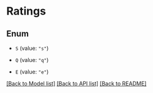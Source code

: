 # Ratings

## Enum


* `S` (value: `"s"`)

* `Q` (value: `"q"`)

* `E` (value: `"e"`)


[[Back to Model list]](../README.md#documentation-for-models) [[Back to API list]](../README.md#documentation-for-api-endpoints) [[Back to README]](../README.md)


